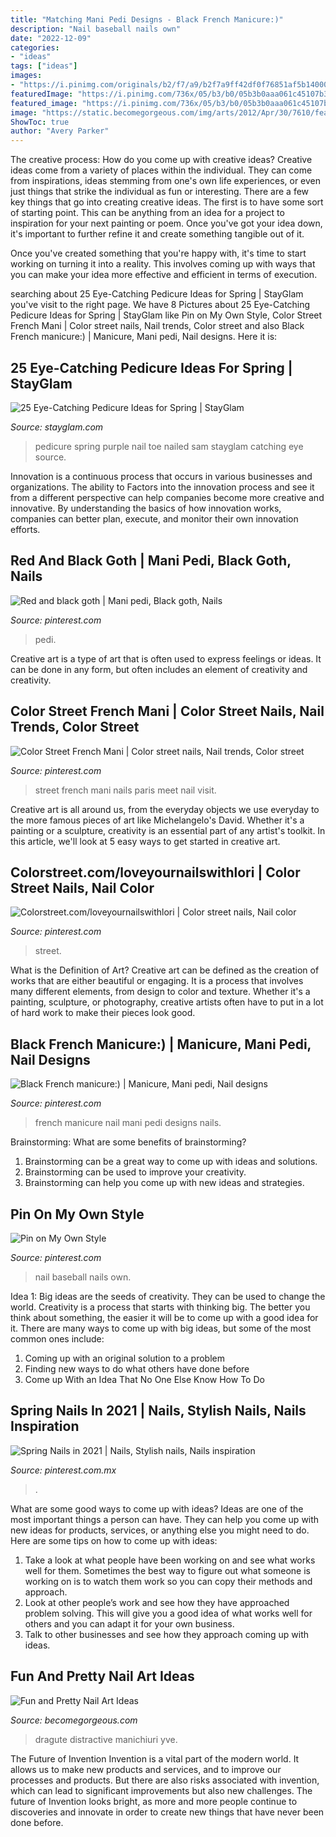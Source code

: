 ```yaml
---
title: "Matching Mani Pedi Designs - Black French Manicure:)"
description: "Nail baseball nails own"
date: "2022-12-09"
categories:
- "ideas"
tags: ["ideas"]
images:
- "https://i.pinimg.com/originals/b2/f7/a9/b2f7a9ff42df0f76851af5b1400040b7.jpg"
featuredImage: "https://i.pinimg.com/736x/05/b3/b0/05b3b0aaa061c45107b3787b137a978b.jpg"
featured_image: "https://i.pinimg.com/736x/05/b3/b0/05b3b0aaa061c45107b3787b137a978b.jpg"
image: "https://static.becomegorgeous.com/img/arts/2012/Apr/30/7610/feather_nail_art.jpg"
ShowToc: true
author: "Avery Parker"
---
```



The creative process: How do you come up with creative ideas?
Creative ideas come from a variety of places within the individual. They can come from inspirations, ideas stemming from one's own life experiences, or even just things that strike the individual as fun or interesting. 
There are a few key things that go into creating creative ideas. The first is to have some sort of starting point. This can be anything from an idea for a project to inspiration for your next painting or poem. Once you've got your idea down, it's important to further refine it and create something tangible out of it. 

Once you've created something that you're happy with, it's time to start working on turning it into a reality. This involves coming up with ways that you can make your idea more effective and efficient in terms of execution.

	

		
searching about 25 Eye-Catching Pedicure Ideas for Spring | StayGlam you've visit to the right page. We have 8 Pictures about 25 Eye-Catching Pedicure Ideas for Spring | StayGlam like Pin on My Own Style, Color Street French Mani | Color street nails, Nail trends, Color street and also Black French manicure:) | Manicure, Mani pedi, Nail designs. Here it is:
		
    
## 25 Eye-Catching Pedicure Ideas For Spring | StayGlam

<img loading=lazy src="https://stayglam.com/wp-content/uploads/2017/03/sam_nailed_it_14294939_181393995618015_705904480_n.jpg" onerror="this.onerror=null;this.src='https://tse1.mm.bing.net/th?id=OIP.3yFP00CC9w5uN7cPFTOO_wHaHa&amp;pid=15.1';" alt="25 Eye-Catching Pedicure Ideas for Spring | StayGlam">

_Source: stayglam.com_

>pedicure spring purple nail toe nailed sam stayglam catching eye source. 

	

Innovation is a continuous process that occurs in various businesses and organizations. The ability to Factors into the innovation process and see it from a different perspective can help companies become more creative and innovative. By understanding the basics of how innovation works, companies can better plan, execute, and monitor their own innovation efforts.

    
## Red And Black Goth | Mani Pedi, Black Goth, Nails

<img loading=lazy src="https://i.pinimg.com/originals/57/3e/33/573e33d607a90f6ceefce4ffa814a96e.jpg" onerror="this.onerror=null;this.src='https://tse2.mm.bing.net/th?id=OIP.ap6CIHE7HZI6lekH4brEEwHaJ4&amp;pid=15.1';" alt="Red and black goth | Mani pedi, Black goth, Nails">

_Source: pinterest.com_

>pedi. 

	

Creative art is a type of art that is often used to express feelings or ideas. It can be done in any form, but often includes an element of creativity and creativity.

    
## Color Street French Mani | Color Street Nails, Nail Trends, Color Street

<img loading=lazy src="https://i.pinimg.com/736x/a0/db/9f/a0db9fca8141ea430f650b8755067570.jpg" onerror="this.onerror=null;this.src='https://tse1.mm.bing.net/th?id=OIP.T1hq7wj9jYPvBXWR0aZ4YwHaJ4&amp;pid=15.1';" alt="Color Street French Mani | Color street nails, Nail trends, Color street">

_Source: pinterest.com_

>street french mani nails paris meet nail visit. 

	

Creative art is all around us, from the everyday objects we use everyday to the more famous pieces of art like Michelangelo's David. Whether it's a painting or a sculpture, creativity is an essential part of any artist's toolkit. In this article, we'll look at 5 easy ways to get started in creative art.

    
## Colorstreet.com/loveyournailswithlori | Color Street Nails, Nail Color

<img loading=lazy src="https://i.pinimg.com/736x/4c/33/2c/4c332c5e806372f7d0e5bf3d0aca4db1.jpg" onerror="this.onerror=null;this.src='https://tse1.mm.bing.net/th?id=OIP.3uIo7vchI3BQdYOXitx8IwHaJ3&amp;pid=15.1';" alt="Colorstreet.com/loveyournailswithlori | Color street nails, Nail color">

_Source: pinterest.com_

>street. 

	

What is the Definition of Art?
Creative art can be defined as the creation of works that are either beautiful or engaging. It is a process that involves many different elements, from design to color and texture. Whether it's a painting, sculpture, or photography, creative artists often have to put in a lot of hard work to make their pieces look good.

    
## Black French Manicure:) | Manicure, Mani Pedi, Nail Designs

<img loading=lazy src="https://i.pinimg.com/736x/5d/5f/62/5d5f62102ba959723487b36f86e0403d--black-french-manicure-french-manicures.jpg" onerror="this.onerror=null;this.src='https://tse3.mm.bing.net/th?id=OIP.a_WTgJYtbTsRiC9v4WFEqQHaJ4&amp;pid=15.1';" alt="Black French manicure:) | Manicure, Mani pedi, Nail designs">

_Source: pinterest.com_

>french manicure nail mani pedi designs nails. 

	

Brainstorming: What are some benefits of brainstorming?
1. Brainstorming can be a great way to come up with ideas and solutions.
2. Brainstorming can be used to improve your creativity.
3. Brainstorming can help you come up with new ideas and strategies.

    
## Pin On My Own Style

<img loading=lazy src="https://i.pinimg.com/originals/b2/f7/a9/b2f7a9ff42df0f76851af5b1400040b7.jpg" onerror="this.onerror=null;this.src='https://tse1.mm.bing.net/th?id=OIP.Zb3W125heY9kbAzpB6S6bAHaJ4&amp;pid=15.1';" alt="Pin on My Own Style">

_Source: pinterest.com_

>nail baseball nails own. 

	

Idea 1: Big ideas are the seeds of creativity. They can be used to change the world.
Creativity is a process that starts with thinking big. The better you think about something, the easier it will be to come up with a good idea for it. There are many ways to come up with big ideas, but some of the most common ones include:
1. Coming up with an original solution to a problem
2. Finding new ways to do what others have done before
3. Come up With an Idea That No One Else Know How To Do

    
## Spring Nails In 2021 | Nails, Stylish Nails, Nails Inspiration

<img loading=lazy src="https://i.pinimg.com/736x/05/b3/b0/05b3b0aaa061c45107b3787b137a978b.jpg" onerror="this.onerror=null;this.src='https://tse2.mm.bing.net/th?id=OIP.nBtyWcBFIYvcFgIG6NLUOAHaJ-&amp;pid=15.1';" alt="Spring Nails in 2021 | Nails, Stylish nails, Nails inspiration">

_Source: pinterest.com.mx_

>. 

	

What are some good ways to come up with ideas?
Ideas are one of the most important things a person can have. They can help you come up with new ideas for products, services, or anything else you might need to do. Here are some tips on how to come up with ideas: 
1. Take a look at what people have been working on and see what works well for them. Sometimes the best way to figure out what someone is working on is to watch them work so you can copy their methods and approach. 
2. Look at other people’s work and see how they have approached problem solving. This will give you a good idea of what works well for others and you can adapt it for your own business. 
3. Talk to other businesses and see how they approach coming up with ideas.

    
## Fun And Pretty Nail Art Ideas

<img loading=lazy src="https://static.becomegorgeous.com/img/arts/2012/Apr/30/7610/feather_nail_art.jpg" onerror="this.onerror=null;this.src='https://tse1.mm.bing.net/th?id=OIP.6ULCp1lQ08VcAfkgKNjS_AHaJ4&amp;pid=15.1';" alt="Fun and Pretty Nail Art Ideas">

_Source: becomegorgeous.com_

>dragute distractive manichiuri yve. 

	

The Future of Invention
Invention is a vital part of the modern world. It allows us to make new products and services, and to improve our processes and products. But there are also risks associated with invention, which can lead to significant improvements but also new challenges. The future of Invention looks bright, as more and more people continue to discoveries and innovate in order to create new things that have never been done before.

